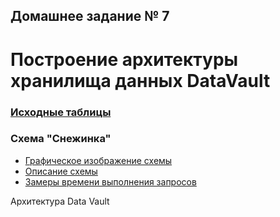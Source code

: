 ## Домашнее задание № 7 ##

# Построение архитектуры хранилища данных DataVault # 

### [Исходные таблицы](tables.jpg) ###
   
### Схема "Снежинка" ###

* [Графическое изображение схемы](snowflake.jpg)
* [Описание схемы](snowflake_desc.md)
* [Замеры времени выполнения запросов](snowflake_timing.md)

Архитектура Data Vault

